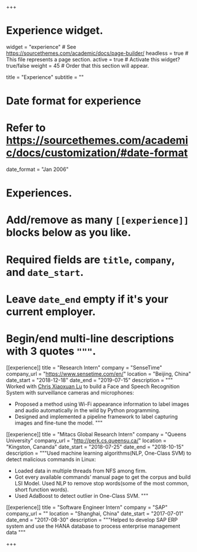+++
# Experience widget.
widget = "experience"  # See https://sourcethemes.com/academic/docs/page-builder/
headless = true  # This file represents a page section.
active = true  # Activate this widget? true/false
weight = 45  # Order that this section will appear.

title = "Experience"
subtitle = ""

# Date format for experience
#   Refer to https://sourcethemes.com/academic/docs/customization/#date-format
date_format = "Jan 2006"

# Experiences.
#   Add/remove as many `[[experience]]` blocks below as you like.
#   Required fields are `title`, `company`, and `date_start`.
#   Leave `date_end` empty if it's your current employer.
#   Begin/end multi-line descriptions with 3 quotes `"""`.
[[experience]]
  title = "Research Intern"
  company = "SenseTime"
  company_url = "https://www.sensetime.com/en/"
  location = "Beijing, China"
  date_start = "2018-12-18"
  date_end = "2019-07-15"
  description = """
  Worked with [Chris Xiaoxuan Lu](http://www.cs.ox.ac.uk/people/xiaoxuan.lu/) to build a Face and Speech Recognition System with surveillance cameras and microphones:
  
  * Proposed a method using Wi-Fi appearance information to label images and audio automatically in the wild by Python programming.
  * Designed and implemented a pipeline framework to label capturing images and fine-tune the model.
  """

[[experience]]
  title = "Mitacs Global Research Intern"
  company = "Queens University"
  company_url = "http://perk.cs.queensu.ca/"
  location = "Kingston, Cananda"
  date_start = "2018-07-25"
  date_end = "2018-10-15"
  description = """Used machine learning algorithms(NLP, One-Class SVM) to detect malicious commands in Linux:

  * Loaded data in multiple threads from NFS among firm.
  * Got every available commands’ manual page to get the corpus and build LSI Model. Used NLP to remove stop words(some of the most common, short function words).
  * Used AdaBoost to detect outlier in One-Class SVM.
  """

[[experience]]
  title = "Software Engineer Intern"
  company = "SAP"
  company_url = ""
  location = "Shanghai, China"
  date_start = "2017-07-01"
  date_end = "2017-08-30"
  description = """Helped to develop SAP ERP system and use the HANA database to process enterprise management data """

+++
